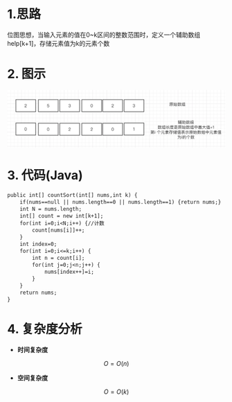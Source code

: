 # 1.思路
位图思想，当输入元素的值在0~k区间的整数范围时，定义一个辅助数组help[k+1]，存储元素值为k的元素个数

# 2. 图示

![计数排序图示](https://github.com/daxiaoHe-Girls/daxiaoHe-Girls.github.io/blob/master/images/images_%E6%8E%92%E5%BA%8F/%E8%AE%A1%E6%95%B0%E6%8E%92%E5%BA%8F%E5%9B%BE%E7%A4%BA.png)

# 3. 代码(Java)
```
public int[] countSort(int[] nums,int k) {
	if(nums==null || nums.length==0 || nums.length==1) {return nums;}
	int N = nums.length;
	int[] count = new int[k+1];
	for(int i=0;i<N;i++) {//计数
		count[nums[i]]++;
	}
	int index=0;
	for(int i=0;i<=k;i++) {
		int n = count[i];
		for(int j=0;j<n;j++) {
			nums[index++]=i;
		}
	}
	return nums;
}

```
# 4. 复杂度分析
- **时间复杂度**


```math
O=O(n)
```

- **空间复杂度**

```math
O = O(k)
```

